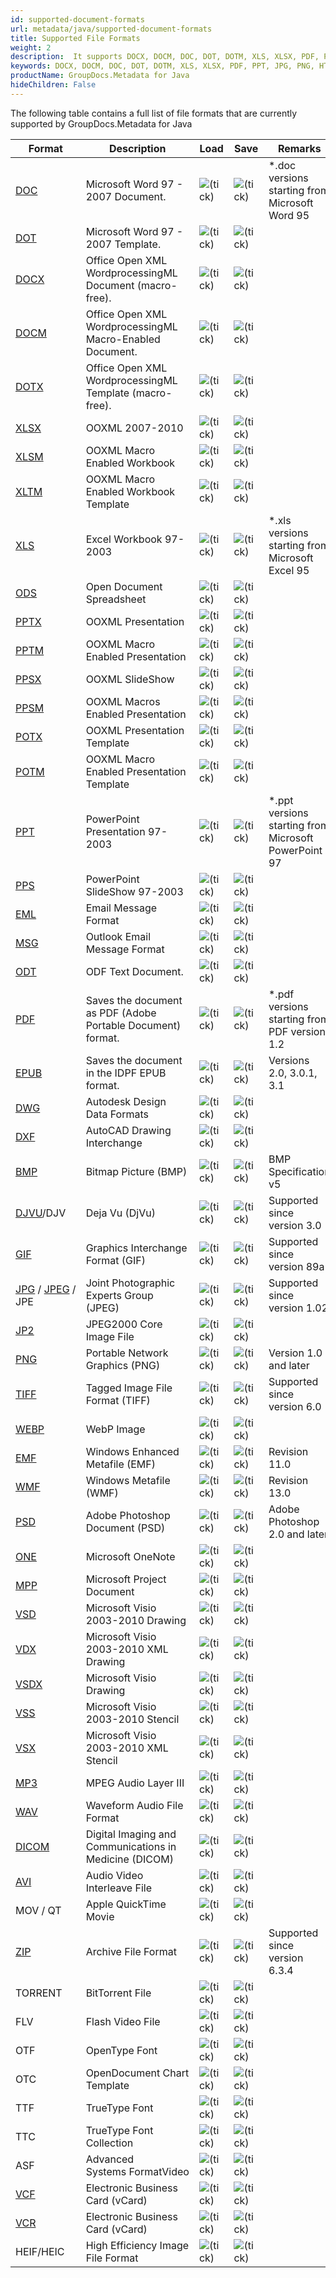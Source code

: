 ```yaml
---
id: supported-document-formats
url: metadata/java/supported-document-formats
title: Supported File Formats
weight: 2
description:  It supports DOCX, DOCM, DOC, DOT, DOTM, XLS, XLSX, PDF, PPT, JPG, PNG, HTML, EML and many more.
keywords: DOCX, DOCM, DOC, DOT, DOTM, XLS, XLSX, PDF, PPT, JPG, PNG, HTML, EML 
productName: GroupDocs.Metadata for Java
hideChildren: False
---
```

The following table contains a full list of file formats that are currently supported by GroupDocs.Metadata for Java

| Format | Description | Load | Save | Remarks |
| --- | --- | --- | --- | --- |
| [DOC](https://wiki.fileformat.com/word-processing/doc/) | Microsoft Word 97 - 2007 Document. | ![(tick)](metadata/java/images/check.png) | ![(tick)](metadata/java/images/check.png) | \*.doc versions starting from Microsoft Word 95 |
| [DOT](https://docs.fileformat.com/word-processing/dot/) | Microsoft Word 97 - 2007 Template. | ![(tick)](metadata/java/images/check.png) | ![(tick)](metadata/java/images/check.png) |   |
| [DOCX](https://docs.fileformat.com/word-processing/docx/) | Office Open XML WordprocessingML Document (macro-free). | ![(tick)](metadata/java/images/check.png) | ![(tick)](metadata/java/images/check.png) |   |
| [DOCM](https://docs.fileformat.com/word-processing/docm/) | Office Open XML WordprocessingML Macro-Enabled Document. | ![(tick)](metadata/java/images/check.png) | ![(tick)](metadata/java/images/check.png) |   |
| [DOTX](https://docs.fileformat.com/word-processing/dotx/) | Office Open XML WordprocessingML Template (macro-free). | ![(tick)](metadata/java/images/check.png) | ![(tick)](metadata/java/images/check.png) |   |
| [XLSX](https://docs.fileformat.com/spreadsheet/xlsx/) | OOXML 2007-2010 | ![(tick)](metadata/java/images/check.png) | ![(tick)](metadata/java/images/check.png) |   |
| [XLSM](https://docs.fileformat.com/spreadsheet/xlsm/) | OOXML Macro Enabled Workbook | ![(tick)](metadata/java/images/check.png) | ![(tick)](metadata/java/images/check.png) |   |
| [XLTM](https://docs.fileformat.com/spreadsheet/xltm/) | OOXML Macro Enabled Workbook Template | ![(tick)](metadata/java/images/check.png) | ![(tick)](metadata/java/images/check.png) |   |
| [XLS](https://docs.fileformat.com/spreadsheet/xls/) | Excel Workbook 97-2003 | ![(tick)](metadata/java/images/check.png) | ![(tick)](metadata/java/images/check.png) | \*.xls versions starting from Microsoft Excel 95 |
| [ODS](https://docs.fileformat.com/spreadsheet/ods/) | Open Document Spreadsheet | ![(tick)](metadata/java/images/check.png) | ![(tick)](metadata/java/images/check.png) |   |
| [PPTX](https://docs.fileformat.com/presentation/pptx/) | OOXML Presentation | ![(tick)](metadata/java/images/check.png) | ![(tick)](metadata/java/images/check.png) |   |
| [PPTM](https://docs.fileformat.com/presentation/pptm/) | OOXML Macro Enabled Presentation | ![(tick)](metadata/java/images/check.png) | ![(tick)](metadata/java/images/check.png) |   |
| [PPSX](https://docs.fileformat.com/presentation/ppsx/) | OOXML SlideShow | ![(tick)](metadata/java/images/check.png) | ![(tick)](metadata/java/images/check.png) |   |
| [PPSM](https://docs.fileformat.com/presentation/ppsm/) | OOXML Macros Enabled Presentation | ![(tick)](metadata/java/images/check.png) | ![(tick)](metadata/java/images/check.png) |   |
| [POTX](https://docs.fileformat.com/presentation/potx/) | OOXML Presentation Template | ![(tick)](metadata/java/images/check.png) | ![(tick)](metadata/java/images/check.png) |   |
| [POTM](https://docs.fileformat.com/presentation/potm/) | OOXML Macro Enabled Presentation Template | ![(tick)](metadata/java/images/check.png) | ![(tick)](metadata/java/images/check.png) |   |
| [PPT](https://docs.fileformat.com/presentation/ppt/) | PowerPoint Presentation 97-2003 | ![(tick)](metadata/java/images/check.png) | ![(tick)](metadata/java/images/check.png) | \*.ppt versions starting from Microsoft PowerPoint 97 |
| [PPS](https://docs.fileformat.com/presentation/pps/) | PowerPoint SlideShow 97-2003 | ![(tick)](metadata/java/images/check.png) | ![(tick)](metadata/java/images/check.png) |   |
| [EML](https://docs.fileformat.com/email/eml/) | Email Message Format | ![(tick)](metadata/java/images/check.png) | ![(tick)](metadata/java/images/check.png) |   |
| [MSG](https://docs.fileformat.com/email/msg/) | Outlook Email Message Format | ![(tick)](metadata/java/images/check.png) | ![(tick)](metadata/java/images/check.png) |   |
| [ODT](https://docs.fileformat.com/word-processing/odt/) | ODF Text Document. | ![(tick)](metadata/java/images/check.png) | ![(tick)](metadata/java/images/check.png) |   |
| [PDF](https://docs.fileformat.com/pdf/) | Saves the document as PDF (Adobe Portable Document) format. | ![(tick)](metadata/java/images/check.png) | ![(tick)](metadata/java/images/check.png) | \*.pdf versions starting from PDF version 1.2 |
| [EPUB](https://docs.fileformat.com/ebook/epub/) | Saves the document in the IDPF EPUB format. | ![(tick)](metadata/java/images/check.png) | ![(tick)](metadata/java/images/check.png) | Versions 2.0, 3.0.1, 3.1 |
| [DWG](https://docs.fileformat.com/cad/dwg/) | Autodesk Design Data Formats | ![(tick)](metadata/java/images/check.png) | ![(tick)](metadata/java/images/check.png) |   |
| [DXF](https://docs.fileformat.com/cad/dxf/) | AutoCAD Drawing Interchange | ![(tick)](metadata/java/images/check.png) | ![(tick)](metadata/java/images/check.png) |   |
| [BMP](https://docs.fileformat.com/image/bmp/) | Bitmap Picture (BMP) | ![(tick)](metadata/java/images/check.png) | ![(tick)](metadata/java/images/check.png) | BMP Specification v5 |
| [DJVU](https://docs.fileformat.com/image/djvu/)/DJV | Deja Vu (DjVu) | ![(tick)](metadata/java/images/check.png) | ![(tick)](metadata/java/images/check.png) | Supported since version 3.0 |
| [GIF](https://docs.fileformat.com/image/gif/) | Graphics Interchange Format (GIF) | ![(tick)](metadata/java/images/check.png) | ![(tick)](metadata/java/images/check.png) | Supported since version 89a |
| [JPG](https://docs.fileformat.com/image/jpeg) / [JPEG](https://docs.fileformat.com/image/jpeg) / JPE   | Joint Photographic Experts Group (JPEG) | ![(tick)](metadata/java/images/check.png) | ![(tick)](metadata/java/images/check.png) | Supported since version 1.02 |
| [JP2](https://docs.fileformat.com/image/jp2/) | JPEG2000 Core Image File | ![(tick)](metadata/java/images/check.png) | ![(tick)](metadata/java/images/check.png) |   |
| [PNG](https://docs.fileformat.com/image/png/) | Portable Network Graphics (PNG) | ![(tick)](metadata/java/images/check.png) | ![(tick)](metadata/java/images/check.png) | Version 1.0 and later  |
| [TIFF](https://docs.fileformat.com/image/tiff/) | Tagged Image File Format (TIFF) | ![(tick)](metadata/java/images/check.png) | ![(tick)](metadata/java/images/check.png) | Supported since version 6.0 |
| [WEBP](https://docs.fileformat.com/image/webp/) | WebP Image | ![(tick)](metadata/java/images/check.png) | ![(tick)](metadata/java/images/check.png) |   |
| [EMF](https://docs.fileformat.com/image/emf/) | Windows Enhanced Metafile (EMF) | ![(tick)](metadata/java/images/check.png) | ![(tick)](metadata/java/images/check.png) | Revision 11.0 |
| [WMF](https://docs.fileformat.com/image/wmf/) | Windows Metafile (WMF) | ![(tick)](metadata/java/images/check.png) | ![(tick)](metadata/java/images/check.png) | Revision 13.0 |
| [PSD](https://docs.fileformat.com/image/psd/) | Adobe Photoshop Document (PSD) | ![(tick)](metadata/java/images/check.png) | ![(tick)](metadata/java/images/check.png) | Adobe Photoshop 2.0 and later |
| [ONE](https://docs.fileformat.com/note-taking/one/) | Microsoft OneNote | ![(tick)](metadata/java/images/check.png) | ![(tick)](metadata/java/images/check.png) |   |
| [MPP](https://docs.fileformat.com/project-management/mpp/) | Microsoft Project Document | ![(tick)](metadata/java/images/check.png) | ![(tick)](metadata/java/images/check.png) |   |
| [VSD](https://docs.fileformat.com/image/vsd/) | Microsoft Visio 2003-2010 Drawing | ![(tick)](metadata/java/images/check.png) | ![(tick)](metadata/java/images/check.png) |   |
| [VDX](https://docs.fileformat.com/image/vdx/) | Microsoft Visio 2003-2010 XML Drawing | ![(tick)](metadata/java/images/check.png) | ![(tick)](metadata/java/images/check.png) |   |
| [VSDX](https://docs.fileformat.com/image/vsdx/) | Microsoft Visio Drawing | ![(tick)](metadata/java/images/check.png) | ![(tick)](metadata/java/images/check.png) |   |
| [VSS](https://docs.fileformat.com/image/vss/) | Microsoft Visio 2003-2010 Stencil | ![(tick)](metadata/java/images/check.png) | ![(tick)](metadata/java/images/check.png) |   |
| [VSX](https://docs.fileformat.com/image/vsx/) | Microsoft Visio 2003-2010 XML Stencil | ![(tick)](metadata/java/images/check.png) | ![(tick)](metadata/java/images/check.png) |   |
| [MP3](https://docs.fileformat.com/audio/mp3/) | MPEG Audio Layer III | ![(tick)](metadata/java/images/check.png) | ![(tick)](metadata/java/images/check.png) |   |
| [WAV](https://docs.fileformat.com/audio/wav/) | Waveform Audio File Format | ![(tick)](metadata/java/images/check.png) | ![(tick)](metadata/java/images/check.png) |   |
| [DICOM](https://docs.fileformat.com/image/dcm/) | Digital Imaging and Communications in Medicine (DICOM) | ![(tick)](metadata/java/images/check.png) | ![(tick)](metadata/java/images/check.png) |   |
| [AVI](https://docs.fileformat.com/video/avi/) | Audio Video Interleave File | ![(tick)](metadata/java/images/check.png) | ![(tick)](metadata/java/images/check.png) |   |
| MOV / QT | Apple QuickTime Movie | ![(tick)](metadata/java/images/check.png) | ![(tick)](metadata/java/images/check.png) |   |
| [ZIP](https://docs.fileformat.com/compression/zip/) | Archive File Format | ![(tick)](metadata/java/images/check.png) | ![(tick)](metadata/java/images/check.png) | Supported since version 6.3.4 |
| TORRENT | BitTorrent File | ![(tick)](metadata/java/images/check.png) | ![(tick)](metadata/java/images/check.png) |   |
| FLV | Flash Video File | ![(tick)](metadata/java/images/check.png) | ![(tick)](metadata/java/images/check.png) |   |
| OTF | OpenType Font | ![(tick)](metadata/java/images/check.png) | ![(tick)](metadata/java/images/check.png) |   |
| OTC | OpenDocument Chart Template | ![(tick)](metadata/java/images/check.png) | ![(tick)](metadata/java/images/check.png) |   |
| TTF | TrueType Font | ![(tick)](metadata/java/images/check.png) | ![(tick)](metadata/java/images/check.png) |   |
| TTC | TrueType Font Collection | ![(tick)](metadata/java/images/check.png) | ![(tick)](metadata/java/images/check.png) |   |
| ASF | Advanced Systems FormatVideo | ![(tick)](metadata/java/images/check.png) | ![(tick)](metadata/java/images/check.png) |   |
| [VCF](https://docs.fileformat.com/email/vcf/) | Electronic Business Card (vCard) | ![(tick)](metadata/java/images/check.png) | ![(tick)](metadata/java/images/check.png) |   |
| [VCR](https://docs.fileformat.com/email/vcf/) | Electronic Business Card (vCard) | ![(tick)](metadata/java/images/check.png) | ![(tick)](metadata/java/images/check.png) |   |
| HEIF/HEIC | High Efficiency Image File Format | ![(tick)](metadata/net/images/check.png) | ![(tick)](metadata/net/images/check.png) |   |
